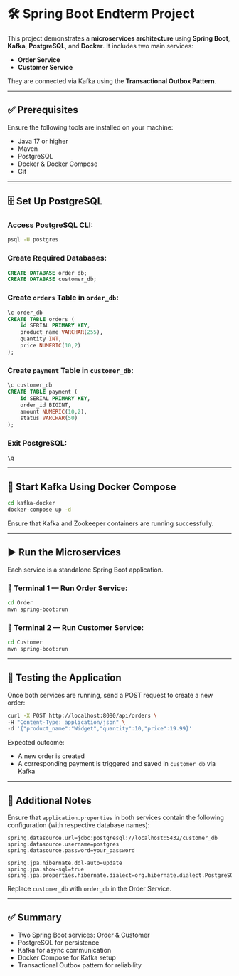 # 🛠️ Spring Boot Endterm Project

This project demonstrates a **microservices architecture** using **Spring Boot**, **Kafka**, **PostgreSQL**, and **Docker**. It includes two main services:

- **Order Service**
- **Customer Service**

They are connected via Kafka using the **Transactional Outbox Pattern**.

---

## ✅ Prerequisites

Ensure the following tools are installed on your machine:

- Java 17 or higher  
- Maven  
- PostgreSQL  
- Docker & Docker Compose  
- Git  

---

## 🗄️ Set Up PostgreSQL

### Access PostgreSQL CLI:

```bash
psql -U postgres
```

### Create Required Databases:

```sql
CREATE DATABASE order_db;
CREATE DATABASE customer_db;
```

### Create `orders` Table in `order_db`:

```sql
\c order_db
CREATE TABLE orders (
    id SERIAL PRIMARY KEY,
    product_name VARCHAR(255),
    quantity INT,
    price NUMERIC(10,2)
);
```

### Create `payment` Table in `customer_db`:

```sql
\c customer_db
CREATE TABLE payment (
    id SERIAL PRIMARY KEY,
    order_id BIGINT,
    amount NUMERIC(10,2),
    status VARCHAR(50)
);
```

### Exit PostgreSQL:

```sql
\q
```

---

## 🐳 Start Kafka Using Docker Compose

```bash
cd kafka-docker
docker-compose up -d
```

Ensure that Kafka and Zookeeper containers are running successfully.

---

## ▶️ Run the Microservices

Each service is a standalone Spring Boot application.

### 🧵 Terminal 1 — Run Order Service:

```bash
cd Order
mvn spring-boot:run
```

### 🧵 Terminal 2 — Run Customer Service:

```bash
cd Customer
mvn spring-boot:run
```

---

## 🧪 Testing the Application

Once both services are running, send a POST request to create a new order:

```bash
curl -X POST http://localhost:8080/api/orders \
-H "Content-Type: application/json" \
-d '{"product_name":"Widget","quantity":10,"price":19.99}'
```

Expected outcome:

- A new order is created
- A corresponding payment is triggered and saved in `customer_db` via Kafka

---

## 📘 Additional Notes

Ensure that `application.properties` in both services contain the following configuration (with respective database names):

```properties
spring.datasource.url=jdbc:postgresql://localhost:5432/customer_db
spring.datasource.username=postgres
spring.datasource.password=your_password

spring.jpa.hibernate.ddl-auto=update
spring.jpa.show-sql=true
spring.jpa.properties.hibernate.dialect=org.hibernate.dialect.PostgreSQLDialect
```

Replace `customer_db` with `order_db` in the Order Service.

---

## ✅ Summary

- Two Spring Boot services: Order & Customer  
- PostgreSQL for persistence  
- Kafka for async communication  
- Docker Compose for Kafka setup  
- Transactional Outbox pattern for reliability  
